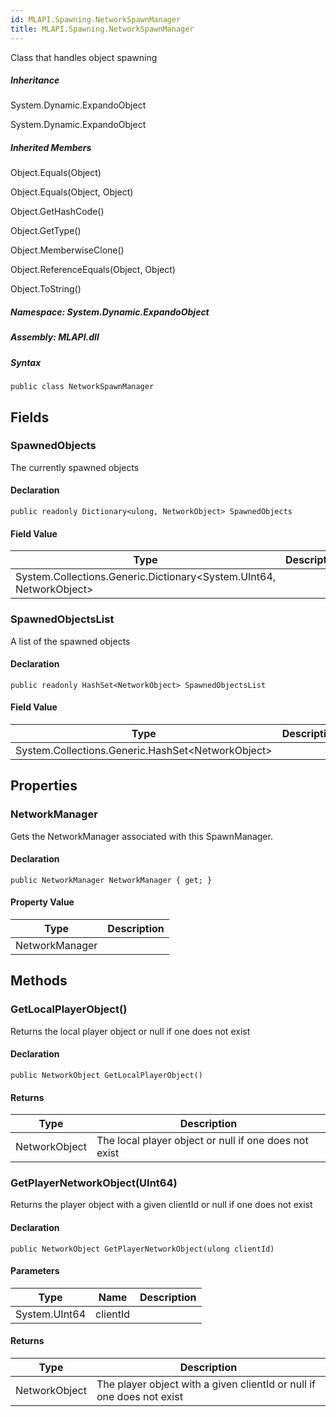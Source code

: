 ```yaml
---  
id: MLAPI.Spawning.NetworkSpawnManager  
title: MLAPI.Spawning.NetworkSpawnManager  
---
```


<div class="markdown level0 summary">

Class that handles object spawning

</div>

<div class="markdown level0 conceptual">

</div>

<div class="inheritance">

##### Inheritance

<div class="level0">

System.Dynamic.ExpandoObject

</div>

<div class="level1">

System.Dynamic.ExpandoObject

</div>

</div>

<div class="inheritedMembers">

##### Inherited Members

<div>

Object.Equals(Object)

</div>

<div>

Object.Equals(Object, Object)

</div>

<div>

Object.GetHashCode()

</div>

<div>

Object.GetType()

</div>

<div>

Object.MemberwiseClone()

</div>

<div>

Object.ReferenceEquals(Object, Object)

</div>

<div>

Object.ToString()

</div>

</div>

##### **Namespace**: System.Dynamic.ExpandoObject

##### **Assembly**: MLAPI.dll

##### Syntax

    public class NetworkSpawnManager

## Fields

### SpawnedObjects

<div class="markdown level1 summary">

The currently spawned objects

</div>

<div class="markdown level1 conceptual">

</div>

#### Declaration

    public readonly Dictionary<ulong, NetworkObject> SpawnedObjects

#### Field Value

| Type                                                                      | Description |
|---------------------------------------------------------------------------|-------------|
| System.Collections.Generic.Dictionary&lt;System.UInt64, NetworkObject&gt; |             |

### SpawnedObjectsList

<div class="markdown level1 summary">

A list of the spawned objects

</div>

<div class="markdown level1 conceptual">

</div>

#### Declaration

    public readonly HashSet<NetworkObject> SpawnedObjectsList

#### Field Value

| Type                                                    | Description |
|---------------------------------------------------------|-------------|
| System.Collections.Generic.HashSet&lt;NetworkObject&gt; |             |

## Properties 

### NetworkManager

<div class="markdown level1 summary">

Gets the NetworkManager associated with this SpawnManager.

</div>

<div class="markdown level1 conceptual">

</div>

#### Declaration

    public NetworkManager NetworkManager { get; }

#### Property Value

| Type           | Description |
|----------------|-------------|
| NetworkManager |             |

## Methods 

### GetLocalPlayerObject()

<div class="markdown level1 summary">

Returns the local player object or null if one does not exist

</div>

<div class="markdown level1 conceptual">

</div>

#### Declaration

    public NetworkObject GetLocalPlayerObject()

#### Returns

| Type          | Description                                           |
|---------------|-------------------------------------------------------|
| NetworkObject | The local player object or null if one does not exist |

### GetPlayerNetworkObject(UInt64)

<div class="markdown level1 summary">

Returns the player object with a given clientId or null if one does not
exist

</div>

<div class="markdown level1 conceptual">

</div>

#### Declaration

    public NetworkObject GetPlayerNetworkObject(ulong clientId)

#### Parameters

| Type          | Name     | Description |
|---------------|----------|-------------|
| System.UInt64 | clientId |             |

#### Returns

| Type          | Description                                                           |
|---------------|-----------------------------------------------------------------------|
| NetworkObject | The player object with a given clientId or null if one does not exist |
